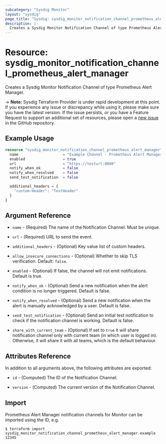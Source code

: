 ```yaml
---
subcategory: "Sysdig Monitor"
layout: "sysdig"
page_title: "Sysdig: sysdig_monitor_notification_channel_prometheus_alert_manager"
description: |-
  Creates a Sysdig Monitor Notification Channel of type Prometheus Alert Manager.
---
```


# Resource: sysdig_monitor_notification_channel_prometheus_alert_manager

Creates a Sysdig Monitor Notification Channel of type Prometheus Alert Manager.

-> **Note:** Sysdig Terraform Provider is under rapid development at this point. If you experience any issue or discrepancy while using it, please make sure you have the latest version. If the issue persists, or you have a Feature Request to support an additional set of resources, please open a [new issue](https://github.com/sysdiglabs/terraform-provider-sysdig/issues/new) in the GitHub repository.

## Example Usage

```terraform
resource "sysdig_monitor_notification_channel_prometheus_alert_manager" "sample" {
  name                    = "Example Channel - Prometheus Alert Manager"
  enabled                 = true
  url                     = "https://testurl:8080"
  notify_when_ok          = false
  notify_when_resolved    = false
  send_test_notification  = false

  additional_headers = {
    "custom-Header": "TestHeader"
  }
}
```

## Argument Reference

* `name` - (Required) The name of the Notification Channel. Must be unique.

* `url` - (Required) URL to send the event.

* `additional_headers` - (Optional) Key value list of custom headers.

* `allow_insecure_connections` - (Optional) Whether to skip TLS verification. Default: `false`.

* `enabled` - (Optional) If false, the channel will not emit notifications. Default is true.

* `notify_when_ok` - (Optional) Send a new notification when the alert condition is
    no longer triggered. Default is false.

* `notify_when_resolved` - (Optional) Send a new notification when the alert is manually
    acknowledged by a user. Default is false.

* `send_test_notification` - (Optional) Send an initial test notification to check
    if the notification channel is working. Default is false.

* `share_with_current_team` - (Optional) If set to `true` it will share notification channel only with current team (in which user is logged in).
  Otherwise, it will share it with all teams, which is the default behaviour.

## Attributes Reference

In addition to all arguments above, the following attributes are exported:

* `id` - (Computed) The ID of the Notification Channel.

* `version` - (Computed) The current version of the Notification Channel.

## Import

Prometheus Alert Manager notification channels for Monitor can be imported using the ID, e.g.

```
$ terraform import sysdig_monitor_notification_channel_prometheus_alert_manager.example 12345
```
